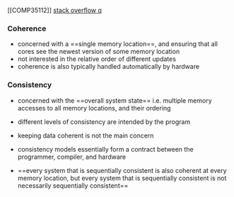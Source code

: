 [[COMP35112]]
[stack overflow q](https://cs.stackexchange.com/questions/20044/memory-consistency-vs-cache-coherence)

### Coherence
- concerned with a ==single memory location==, and ensuring that all cores see the newest version of some memory location
- not interested in the relative order of different updates
- coherence is also typically handled automatically by hardware

### Consistency
- concerned with the ==overall system state== i.e. multiple memory accesses to all memory locations, and their ordering
- different levels of consistency are intended by the program
- keeping data coherent is not the main concern
- consistency models essentially form a contract between the programmer, compiler, and hardware

- ==every system that is sequentially consistent is also coherent at every memory location, but every system that is sequentially consistent is not necessarily sequentially consistent==